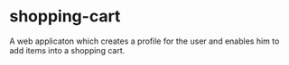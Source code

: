 # shopping-cart
A web applicaton which creates a profile for the user and enables him to add items into a shopping cart.<br>
<br>
